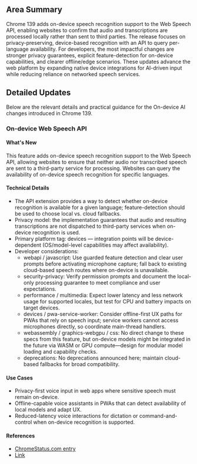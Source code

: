## Area Summary

Chrome 139 adds on-device speech recognition support to the Web Speech API, enabling websites to confirm that audio and transcriptions are processed locally rather than sent to third parties. The release focuses on privacy-preserving, device-based recognition with an API to query per-language availability. For developers, the most impactful changes are stronger privacy guarantees, explicit feature-detection for on-device capabilities, and clearer offline/edge scenarios. These updates advance the web platform by expanding native device integrations for AI-driven input while reducing reliance on networked speech services.

## Detailed Updates

Below are the relevant details and practical guidance for the On-device AI changes introduced in Chrome 139.

### On-device Web Speech API

#### What's New
This feature adds on-device speech recognition support to the Web Speech API, allowing websites to ensure that neither audio nor transcribed speech are sent to a third-party service for processing. Websites can query the availability of on-device speech recognition for specific languages.

#### Technical Details
- The API extension provides a way to detect whether on-device recognition is available for a given language; feature-detection should be used to choose local vs. cloud fallbacks.
- Privacy model: the implementation guarantees that audio and resulting transcriptions are not dispatched to third-party services when on-device recognition is used.
- Primary platform tag: devices — integration points will be device-dependent (OS/model-level capabilities may affect availability).
- Developer considerations:
  - webapi / javascript: Use guarded feature detection and clear user prompts before activating microphone capture; fall back to existing cloud-based speech routes where on-device is unavailable.
  - security-privacy: Verify permission prompts and document the local-only processing guarantee to meet compliance and user expectations.
  - performance / multimedia: Expect lower latency and less network usage for supported locales, but test for CPU and battery impacts on target devices.
  - devices / pwa-service-worker: Consider offline-first UX paths for PWAs that rely on speech input; service workers cannot access microphones directly, so coordinate main-thread handlers.
  - webassembly / graphics-webgpu / css: No direct change to these specs from this feature, but on-device models might be integrated in the future via WASM or GPU compute—design for modular model loading and capability checks.
  - deprecations: No deprecations announced here; maintain cloud-based fallbacks for broad compatibility.

#### Use Cases
- Privacy-first voice input in web apps where sensitive speech must remain on-device.
- Offline-capable voice assistants in PWAs that can detect availability of local models and adapt UX.
- Reduced-latency voice interactions for dictation or command-and-control when on-device recognition is supported.

#### References
- [ChromeStatus.com entry](https://chromestatus.com/feature/6090916291674112)
- [Link](https://webaudio.github.io/web-speech-api)
